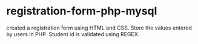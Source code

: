 # registration-form-php-mysql
created a registration form using HTML and CSS. Store the values entered by users in PHP. Student id is validated using REGEX.
